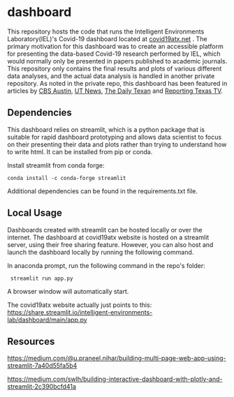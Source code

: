 # dashboard
This repository hosts the code that runs the Intelligent Environments Laboratory(IEL)'s Covid-19 dashboard located at [covid19atx.net](http://covid19atx.net) . The primary motivation for this dashboard was to create an accessible platform for presenting the data-based Covid-19 research performed by IEL, which would normally only be presented in papers published to academic journals. This repository only contains the final results and plots of various different data analyses, and the actual data analysis is handled in another private repository. As noted in the private repo, this dashboard has been featured in articles by [CBS Austin](https://cbsaustin.com/news/local/new-data-from-ut-shows-drop-in-job-postings-traffic-pollution-in-2020), [UT News](https://news.utexas.edu/2021/03/17/data-shows-how-the-pandemic-changed-day-to-day-life/), [The Daily Texan](https://thedailytexan.com/2021/03/30/ut-researchers-release-new-dashboard-displaying-covid-19-effects-on-everyday-trends/) and [Reporting Texas TV](https://reportingtexas.com/austin-small-business-revenue-has-long-term-impacts-after-pandemic-study-shows/).

## Dependencies
This dashboard relies on streamlit, which is a python package that is suitable for rapid dashboard prototyping and allows data scientist to focus on their presenting their data and plots rather than trying to understand how to write html. It can be installed from pip or conda.

Install streamlit from conda forge:

``` conda install -c conda-forge streamlit ```

Additional dependencies can be found in the requirements.txt file.

## Local Usage
Dashboards created with streamlit can be hosted locally or over the internet. The dashboard at covid19atx website is hosted on a streamlit server, using their free sharing feature. However, you can also host and launch the dashboard locally by running the following command.

In anaconda prompt, run the following command in the repo's folder:

``` streamlit run app.py```

A browser window will automatically start.

The covid19atx website actually just points to this: https://share.streamlit.io/intelligent-environments-lab/dashboard/main/app.py

## Resources

https://medium.com/@u.praneel.nihar/building-multi-page-web-app-using-streamlit-7a40d55fa5b4

https://medium.com/swlh/building-interactive-dashboard-with-plotly-and-streamlit-2c390bcfd41a
